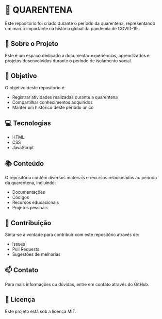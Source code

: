 # 🦠 QUARENTENA

Este repositório foi criado durante o período da quarentena, representando um marco importante na história global da pandemia de COVID-19.

## 📝 Sobre o Projeto

Este é um espaço dedicado a documentar experiências, aprendizados e projetos desenvolvidos durante o período de isolamento social.

## 🎯 Objetivo

O objetivo deste repositório é:
- Registrar atividades realizadas durante a quarentena
- Compartilhar conhecimentos adquiridos
- Manter um histórico deste período único

## 💻 Tecnologias 

- HTML
- CSS
- JavaScript

## 📚 Conteúdo

O repositório contém diversos materiais e recursos relacionados ao período da quarentena, incluindo:
- Documentações
- Códigos
- Recursos educacionais
- Projetos pessoais

## 🤝 Contribuição

Sinta-se à vontade para contribuir com este repositório através de:
- Issues
- Pull Requests
- Sugestões de melhorias

## 📫 Contato

Para mais informações ou dúvidas, entre em contato através do GitHub.

## 📄 Licença

Este projeto está sob a licença MIT.